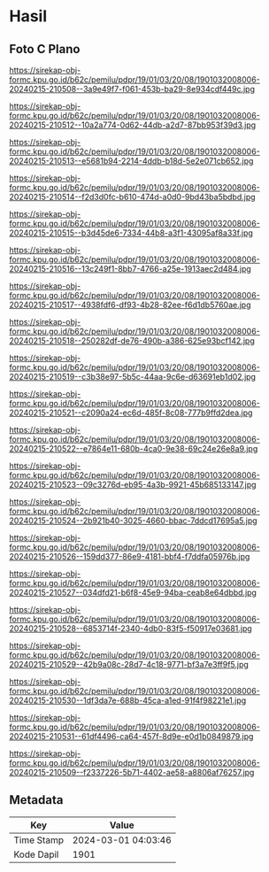 # Hasil

## Foto C Plano

https://sirekap-obj-formc.kpu.go.id/b62c/pemilu/pdpr/19/01/03/20/08/1901032008006-20240215-210508--3a9e49f7-f061-453b-ba29-8e934cdf449c.jpg

https://sirekap-obj-formc.kpu.go.id/b62c/pemilu/pdpr/19/01/03/20/08/1901032008006-20240215-210512--10a2a774-0d62-44db-a2d7-87bb953f39d3.jpg

https://sirekap-obj-formc.kpu.go.id/b62c/pemilu/pdpr/19/01/03/20/08/1901032008006-20240215-210513--e5681b94-2214-4ddb-b18d-5e2e071cb652.jpg

https://sirekap-obj-formc.kpu.go.id/b62c/pemilu/pdpr/19/01/03/20/08/1901032008006-20240215-210514--f2d3d0fc-b610-474d-a0d0-9bd43ba5bdbd.jpg

https://sirekap-obj-formc.kpu.go.id/b62c/pemilu/pdpr/19/01/03/20/08/1901032008006-20240215-210515--b3d45de6-7334-44b8-a3f1-43095af8a33f.jpg

https://sirekap-obj-formc.kpu.go.id/b62c/pemilu/pdpr/19/01/03/20/08/1901032008006-20240215-210516--13c249f1-8bb7-4766-a25e-1913aec2d484.jpg

https://sirekap-obj-formc.kpu.go.id/b62c/pemilu/pdpr/19/01/03/20/08/1901032008006-20240215-210517--4938fdf6-df93-4b28-82ee-f6d1db5760ae.jpg

https://sirekap-obj-formc.kpu.go.id/b62c/pemilu/pdpr/19/01/03/20/08/1901032008006-20240215-210518--250282df-de76-490b-a386-625e93bcf142.jpg

https://sirekap-obj-formc.kpu.go.id/b62c/pemilu/pdpr/19/01/03/20/08/1901032008006-20240215-210519--c3b38e97-5b5c-44aa-9c6e-d63691eb1d02.jpg

https://sirekap-obj-formc.kpu.go.id/b62c/pemilu/pdpr/19/01/03/20/08/1901032008006-20240215-210521--c2090a24-ec6d-485f-8c08-777b9ffd2dea.jpg

https://sirekap-obj-formc.kpu.go.id/b62c/pemilu/pdpr/19/01/03/20/08/1901032008006-20240215-210522--e7864e11-680b-4ca0-9e38-69c24e26e8a9.jpg

https://sirekap-obj-formc.kpu.go.id/b62c/pemilu/pdpr/19/01/03/20/08/1901032008006-20240215-210523--09c3276d-eb95-4a3b-9921-45b685133147.jpg

https://sirekap-obj-formc.kpu.go.id/b62c/pemilu/pdpr/19/01/03/20/08/1901032008006-20240215-210524--2b921b40-3025-4660-bbac-7ddcd17695a5.jpg

https://sirekap-obj-formc.kpu.go.id/b62c/pemilu/pdpr/19/01/03/20/08/1901032008006-20240215-210526--159dd377-86e9-4181-bbf4-f7ddfa05976b.jpg

https://sirekap-obj-formc.kpu.go.id/b62c/pemilu/pdpr/19/01/03/20/08/1901032008006-20240215-210527--034dfd21-b6f8-45e9-94ba-ceab8e64dbbd.jpg

https://sirekap-obj-formc.kpu.go.id/b62c/pemilu/pdpr/19/01/03/20/08/1901032008006-20240215-210528--6853714f-2340-4db0-83f5-f50917e03681.jpg

https://sirekap-obj-formc.kpu.go.id/b62c/pemilu/pdpr/19/01/03/20/08/1901032008006-20240215-210529--42b9a08c-28d7-4c18-9771-bf3a7e3ff9f5.jpg

https://sirekap-obj-formc.kpu.go.id/b62c/pemilu/pdpr/19/01/03/20/08/1901032008006-20240215-210530--1df3da7e-688b-45ca-a1ed-91f4f98221e1.jpg

https://sirekap-obj-formc.kpu.go.id/b62c/pemilu/pdpr/19/01/03/20/08/1901032008006-20240215-210531--61df4496-ca64-457f-8d9e-e0d1b0849879.jpg

https://sirekap-obj-formc.kpu.go.id/b62c/pemilu/pdpr/19/01/03/20/08/1901032008006-20240215-210509--f2337226-5b71-4402-ae58-a8806af76257.jpg


## Metadata

| Key        | Value               |
| ---------- | ------------------- |
| Time Stamp | 2024-03-01 04:03:46 |
| Kode Dapil | 1901                |



